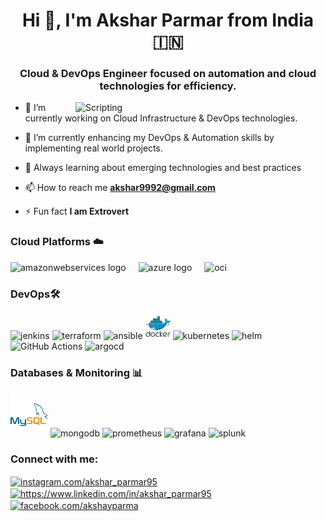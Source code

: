 </div>
<h1 align="center">Hi 👋, I'm Akshar Parmar from India 🇮🇳</h1>

<h3 align="center">Cloud & DevOps Engineer focused on automation and cloud technologies for efficiency.</h3>
<img align="right" alt="Scripting" width="400" src="https://cdn.dribbble.com/userupload/7725640/file/original-a2b82ab8779ece4c49df3672f7753ccb.gif">

- 🔭 I’m currently working on Cloud Infrastructure & DevOps technologies.

- 🌱 I’m currently enhancing my DevOps & Automation skills by
      implementing real world projects.

- 🌱 Always learning about emerging technologies and best practices

- 📫 How to reach me **akshar9992@gmail.com**

- ⚡ Fun fact **I am Extrovert**
  
### **Cloud Platforms ☁️**
<div align="left">
  <img src="https://github.com/piyushsachdeva/piyushsachdeva/assets/40286378/8c9e2b9c-fd9f-48ed-af6e-ae9d347dd96e" height="40" alt="amazonwebservices logo"  />
  <img width="12" />

<img src="https://cdn.jsdelivr.net/gh/devicons/devicon/icons/azure/azure-original.svg" height="40" alt="azure logo"  />
  <img width="12" />

  <!-- Oracle Cloud -->
  <img src="https://www.vectorlogo.zone/logos/oracle/oracle-icon.svg" alt="oci" width="40" height="40" />
</p>

### **DevOps🛠️**
<p align="left">
  <!-- Jenkins -->
  <img src="https://www.vectorlogo.zone/logos/jenkins/jenkins-icon.svg" alt="jenkins" width="40" height="40" />

  <!-- Terraform -->
  <img src="https://www.vectorlogo.zone/logos/terraformio/terraformio-icon.svg" alt="terraform" width="40" height="40" />

  <!-- Ansible -->
  <img src="https://www.vectorlogo.zone/logos/ansible/ansible-icon.svg" alt="ansible" width="40" height="40" />

  <!-- Docker -->
  <img src="https://raw.githubusercontent.com/devicons/devicon/master/icons/docker/docker-original-wordmark.svg" alt="docker" width="40" height="40" />

  <!-- Kubernetes -->
  <img src="https://www.vectorlogo.zone/logos/kubernetes/kubernetes-icon.svg" alt="kubernetes" width="40" height="40" />

  <!-- Helm -->
  <img src="https://www.vectorlogo.zone/logos/helmsh/helmsh-icon.svg" alt="helm" width="40" height="40" />

<!-- GitHub Actions -->
  <img src="https://avatars.githubusercontent.com/u/44036562?s=200&v=4" alt="GitHub Actions" width="40" height="40" />

  <!-- ArgoCD -->
  <img src="https://argo-cd.readthedocs.io/en/stable/assets/logo.png" alt="argocd" width="40" height="40" />

</p>

   
   <h3> Databases & Monitoring 📊 </h3>
<p align="left">
  <!-- MySQL -->
  <img src="https://raw.githubusercontent.com/devicons/devicon/master/icons/mysql/mysql-original-wordmark.svg" alt="mysql" width="60" height="70" />

  <!-- MongoDB -->
  <img src="https://www.vectorlogo.zone/logos/mongodb/mongodb-icon.svg" alt="mongodb" width="40" height="40" />

  <!-- Prometheus -->
  <img src="https://www.vectorlogo.zone/logos/prometheusio/prometheusio-icon.svg" alt="prometheus" width="40" height="40" />

  <!-- Grafana -->
  <img src="https://www.vectorlogo.zone/logos/grafana/grafana-icon.svg" alt="grafana" width="40" height="40" />

 <!-- Splunk  -->
  <img src="https://logo.svgcdn.com/l/splunk.png" alt="splunk" width="70" height="60" />
</p>

<h3 align="left">Connect with me:</h3>
<p align="left">
<a href="https://instagram.com/akshar_parmar95" target="blank"><img align="center" src="https://raw.githubusercontent.com/rahuldkjain/github-profile-readme-generator/master/src/images/icons/Social/instagram.svg" alt="instagram.com/akshar_parmar95" height="30" width="40" /></a>
<a href="https://www.linkedin.com/in/akshar_parmar95" target="blank"><img align="center" src="https://raw.githubusercontent.com/rahuldkjain/github-profile-readme-generator/master/src/images/icons/Social/linked-in-alt.svg" alt="https://www.linkedin.com/in/akshar_parmar95" height="30" width="40" /></a>
<a href="https://fb.com/akshayparma" target="blank"><img align="center" src="https://raw.githubusercontent.com/rahuldkjain/github-profile-readme-generator/master/src/images/icons/Social/facebook.svg" alt="facebook.com/akshayparma" height="30" width="40" /></a>
</p>









 
